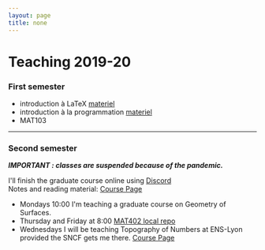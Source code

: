 ```yaml
---
layout: page
title: none
---
```


# Teaching 2019-20


### First semester


- introduction à LaTeX [materiel](./latexm1.md)
- introduction à la programmation [materiel](./syllabus.md)
- MAT103



---
 
### Second semester

***IMPORTANT : classes are suspended because of the pandemic.***

I'll finish the graduate course online using 
[Discord](https://discord.gg/gQjp36) <br>
Notes and reading material:
<a href="https://macbuse.github.io/M2R_2019/"> Course Page </a>

- Mondays 10:00 I'm teaching a graduate course on Geometry of Surfaces.
- Thursday and Friday at 8:00 <a href="./MAT402">MAT402 local repo</a>
- Wednesdays I will be teaching Topography of Numbers at ENS-Lyon
provided the SNCF gets me there.  [Course Page](https://macbuse.github.io/GPE_ENS/)

